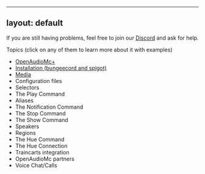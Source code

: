 ---
layout: default
--
If you are still having problems, feel free to join our [Discord](https://discord.openaudiomc.net/) and ask for help.

Topics (click on any of them to learn more about it with examples)
 - [OpenAudioMc+](OpenAudioMc+.md)
 - [Installation (bungeecord and spigot)](installation.md)
 - [Media](media.md)
 - Configuration files
 - Selectors
 - The Play Command
 - Aliases
 - The Notification Command
 - The Stop Command
 - The Show Command
 - Speakers
 - Regions
 - The Hue Command
 - The Hue Connection
 - Traincarts integration
 - OpenAudioMc partners
 - Voice Chat/Calls